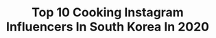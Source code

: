 ---
title: Top 10 Cooking Instagram Influencers In South Korea In 2020
description: >-
  Find top cooking Instagram influencers in South Korea in 2020. Most popular hashtags: #cooking #food #koreanfood #foodstagram.
platform: Instagram
hits: 81
text_top: Analyze the top-rated Instagram profiles on inBeat.
text_bottom: Our database holds 81 Instagram influencers like this in South Korea for you to connect with.
profiles:
  - username: "m_table"
    fullname: >-
      식구
    bio: >-
      따뜻한 집밥🍳 cooking
    location: "South Korea"
    followers: 8982
    engagement: 665
    commentsToLikes: 0.044399
    id: ck8szlsmyoxll0j78fjaaghi4
    verified: false
    hashtags: "#onthetable, #cooking, #onmytable, #yummy"
  - username: "jiwoni_table"
    fullname: >-
      Yoon Jiwon
    bio: >-
      👩🏻‍🍳한식쿠킹클래스(분당) 맛있고 멋있는 우리음식이야기 . 푸드코디네이터 | 한식 | 쿠킹클래스 | 프라이빗레슨 음식촬영 | 한식메뉴컨설팅 | 푸드포토그래피 . 📮Cooking class 문의는 DM으로연락주세요.
    location: "South Korea"
    followers: 38707
    engagement: 257
    commentsToLikes: 0.032129
    id: ck8szlpq1oxcl0j788hzn7vwp
    verified: false
    hashtags: "#dm"
  - username: "fleetingbites"
    fullname: >-
      Eunsol🌸
    bio: >-
      A Foodie based in Singapore🇸🇬 🧚🏻‍♀️ Passion for cooking & eating 💌 DM for collabs/invites and enquiries 👉🏻fleetingbites@gmail.com 🇰🇷 ➞ 🇵🇭 ➞ 🇸🇬
    location: "South Korea"
    followers: 33880
    engagement: 159
    commentsToLikes: 0.020804
    id: ck5q8bvau5eex0i117ynwkl9u
    verified: false
    hashtags: "#hungrygowhere, #sgdessert, #sginfluencer, #productreview"
  - username: "fume_yamyam"
    fullname: >-
      푸메 Fume
    bio: >-
      Love Cooking & Big Eating 💖 📩 fumeyamyam@summitus-kr.com [YOUTUBE CREATOR]
    location: "South Korea"
    followers: 219159
    engagement: 408
    commentsToLikes: 0.009596
    id: ck8t32l5n1lvb0j789t6j9ttb
    verified: false
    hashtags: "#eating, #chicken, #eatingshow, #friedchicken"
  - username: "cooking_tree"
    fullname: >-
      
    bio: >-
      쿠킹트리 ᴄᴏᴏᴋɪɴɢ ᴛʀᴇᴇ 🍳🅵ᴏᴏᴅ 🆈ᴏᴜᴛᴜʙᴇʀ ᴄᴏᴏᴋɪɴɢ 🔸ᴘʜᴏᴛᴏ 🔸ᴅᴀɪʟʏ ʟɪғᴇ 👇🏻ᴍʏ ᴄʜᴀɴɴᴇʟ👇🏻
    location: "South Korea"
    followers: 122668
    engagement: 417
    commentsToLikes: 0.004073
    id: ck5zw4tuy5hd30i14fgp0q5xy
    verified: false
    hashtags: "#foodpics, #chocolatecake, #cooking, #instafood"
  - username: "awesometable7"
    fullname: >-
      어썸식탁
    bio: >-
      부족하지만, 내가 만들고 먹는 음식들 ' 소중한 한끼 식사 ' 🤗 소통은 행복이여요 👇 유튜브로 자세히 👇
    location: "South Korea"
    followers: 2579
    engagement: 1337
    commentsToLikes: 0.163856
    id: ck9ha3u7eb10y0j78d003zbdz
    verified: false
    hashtags: "#cookingvideos, #homecooking, #homemade, #recipevideos"
  - username: "1week_cook"
    fullname: >-
      Ｃｏｏｋ & Ｒｅｖｅｉｗ
    bio: >-
      нoмe cooĸ & нoмe вαĸιɴɢ
    location: "South Korea"
    followers: 4418
    engagement: 2554
    commentsToLikes: 0.069466
    id: ck8tdmhvk3xif0j78veqss8bi
    verified: false
    hashtags: "#lunch, #shrimp, #tomato, #steak"
  - username: "coe2493"
    fullname: >-
      최여사 (hyeonyeong)
    bio: >-
      📒백점엄마의 편식없는 매일밥상 저자 ↘햄스빌 바로먹는햄 등심🥩
    location: "South Korea"
    followers: 64717
    engagement: 224
    commentsToLikes: 0.043853
    id: ck8t9hjf3o41x0j78ara8dgl0
    verified: false
    hashtags: "#instafood, #koreanfood, #character, #kidsfood"
  - username: "eunji_kkkkkkkk"
    fullname: >-
      은지네 집밥 ❤ 홈쿡 / 집밥 /밑반찬
    bio: >-
      #은지네밑반찬 #은지레시피
    location: "South Korea"
    followers: 35114
    engagement: 346
    commentsToLikes: 0.030711
    id: ckap3gq232xx00i7800y6ecqy
    verified: false
    hashtags: "#kfood, #cookingvideo, #ad, #sponsored"
  - username: "2haneul_"
    fullname: >-
      하늘 식단일기
    bio: >-
      맛있고 건강한 하루 두 끼🥣 항공샷 맛집📷 Healthy diet recipes ———————- #다이어트식단 #요리 #홈카페 #foodart
    location: "South Korea"
    followers: 6280
    engagement: 589
    commentsToLikes: 0.036184
    id: ckaot8yrguubj0i78clqm3j0s
    verified: false
    hashtags: "#healthyeating, #salad, #breakfast, #cafe"
---